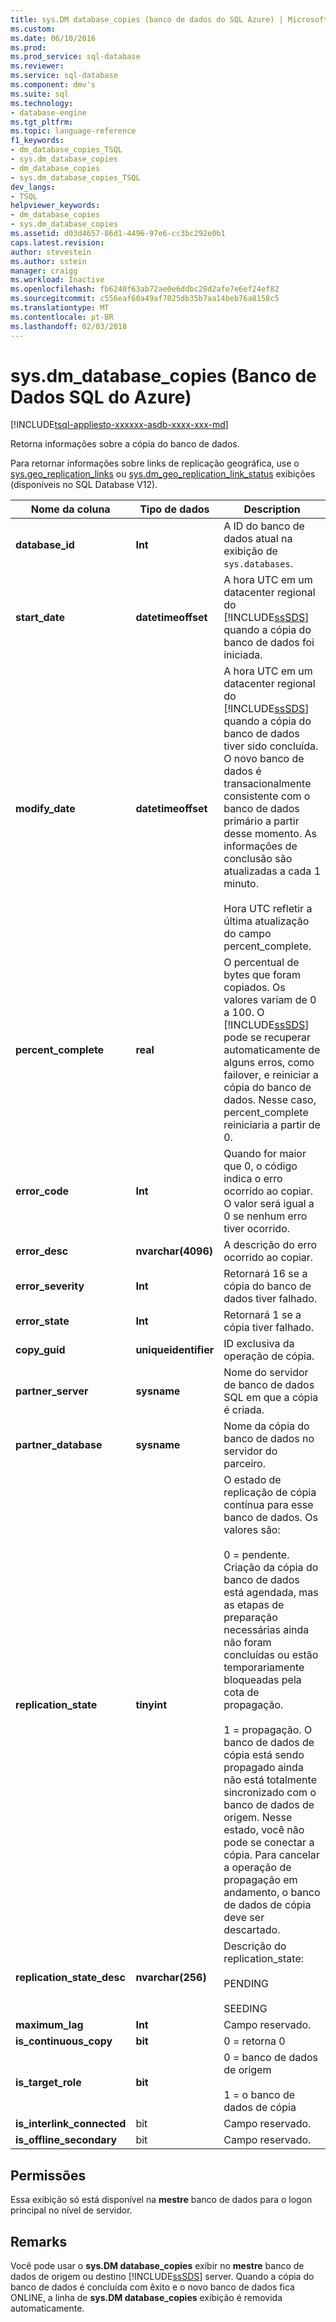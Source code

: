 ```yaml
---
title: sys.DM database_copies (banco de dados do SQL Azure) | Microsoft Docs
ms.custom: 
ms.date: 06/10/2016
ms.prod: 
ms.prod_service: sql-database
ms.reviewer: 
ms.service: sql-database
ms.component: dmv's
ms.suite: sql
ms.technology:
- database-engine
ms.tgt_pltfrm: 
ms.topic: language-reference
f1_keywords:
- dm_database_copies_TSQL
- sys.dm_database_copies
- dm_database_copies
- sys.dm_database_copies_TSQL
dev_langs:
- TSQL
helpviewer_keywords:
- dm_database_copies
- sys.dm_database_copies
ms.assetid: d03d4657-86d1-4496-97e6-cc3bc292e0b1
caps.latest.revision: 
author: stevestein
ms.author: sstein
manager: craigg
ms.workload: Inactive
ms.openlocfilehash: fb6240f63ab72ae0e6ddbc28d2afe7e6ef24ef82
ms.sourcegitcommit: c556eaf60a49af7025db35b7aa14beb76a8158c5
ms.translationtype: MT
ms.contentlocale: pt-BR
ms.lasthandoff: 02/03/2018
---
```

# <a name="sysdmdatabasecopies-azure-sql-database"></a>sys.dm_database_copies (Banco de Dados SQL do Azure)
[!INCLUDE[tsql-appliesto-xxxxxx-asdb-xxxx-xxx-md](../../includes/tsql-appliesto-xxxxxx-asdb-xxxx-xxx-md.md)]

  Retorna informações sobre a cópia do banco de dados.  
  
Para retornar informações sobre links de replicação geográfica, use o [sys.geo_replication_links](../../relational-databases/system-dynamic-management-views/sys-geo-replication-links-azure-sql-database.md) ou [sys.dm_geo_replication_link_status](../../relational-databases/system-dynamic-management-views/sys-dm-geo-replication-link-status-azure-sql-database.md) exibições (disponíveis no SQL Database V12).
  
  
|Nome da coluna|Tipo de dados|Description|  
|-----------------|---------------|-----------------|  
|**database_id**|**Int**|A ID do banco de dados atual na exibição de `sys.databases`.|  
|**start_date**|**datetimeoffset**|A hora UTC em um datacenter regional do [!INCLUDE[ssSDS](../../includes/sssds-md.md)] quando a cópia do banco de dados foi iniciada.|  
|**modify_date**|**datetimeoffset**|A hora UTC em um datacenter regional do [!INCLUDE[ssSDS](../../includes/sssds-md.md)] quando a cópia do banco de dados tiver sido concluída. O novo banco de dados é transacionalmente consistente com o banco de dados primário a partir desse momento. As informações de conclusão são atualizadas a cada 1 minuto.<br /><br />Hora UTC refletir a última atualização do campo percent_complete.|  
|**percent_complete**|**real**|O percentual de bytes que foram copiados. Os valores variam de 0 a 100. O [!INCLUDE[ssSDS](../../includes/sssds-md.md)] pode se recuperar automaticamente de alguns erros, como failover, e reiniciar a cópia do banco de dados. Nesse caso, percent_complete reiniciaria a partir de 0.|  
|**error_code**|**Int**|Quando for maior que 0, o código indica o erro ocorrido ao copiar. O valor será igual a 0 se nenhum erro tiver ocorrido.|  
|**error_desc**|**nvarchar(4096)**|A descrição do erro ocorrido ao copiar.|  
|**error_severity**|**Int**|Retornará 16 se a cópia do banco de dados tiver falhado.|  
|**error_state**|**Int**|Retornará 1 se a cópia tiver falhado.|  
|**copy_guid**|**uniqueidentifier**|ID exclusiva da operação de cópia.|  
|**partner_server**|**sysname**|Nome do servidor de banco de dados SQL em que a cópia é criada.|  
|**partner_database**|**sysname**|Nome da cópia do banco de dados no servidor do parceiro.|  
|**replication_state**|**tinyint**|O estado de replicação de cópia contínua para esse banco de dados. Os valores são:<br /><br /> 0 = pendente. Criação da cópia do banco de dados está agendada, mas as etapas de preparação necessárias ainda não foram concluídas ou estão temporariamente bloqueadas pela cota de propagação.<br /><br /> 1 = propagação. O banco de dados de cópia está sendo propagado ainda não está totalmente sincronizado com o banco de dados de origem. Nesse estado, você não pode se conectar a cópia. Para cancelar a operação de propagação em andamento, o banco de dados de cópia deve ser descartado.|  
|**replication_state_desc**|**nvarchar(256)**|Descrição do replication_state:<br /><br /> PENDING<br /><br /> SEEDING<br />|  
|**maximum_lag**|**Int**|Campo reservado.|  
|**is_continuous_copy**|**bit**|0 = retorna 0|  
|**is_target_role**|**bit**|0 = banco de dados de origem<br /><br /> 1 = o banco de dados de cópia|  
|**is_interlink_connected**|bit|Campo reservado.|  
|**is_offline_secondary**|bit|Campo reservado.|  
  
## <a name="permissions"></a>Permissões  
 Essa exibição só está disponível na **mestre** banco de dados para o logon principal no nível de servidor.  
  
## <a name="remarks"></a>Remarks  
 Você pode usar o **sys.DM database_copies** exibir no **mestre** banco de dados de origem ou destino [!INCLUDE[ssSDS](../../includes/sssds-md.md)] server. Quando a cópia do banco de dados é concluída com êxito e o novo banco de dados fica ONLINE, a linha de **sys.DM database_copies** exibição é removida automaticamente.  
  
  

